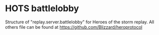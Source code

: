 # HOTS battlelobby

Structure of "replay.server.battlelobby" for Heroes of the storm replay.
All others file can be found at https://github.com/Blizzard/heroprotocol
